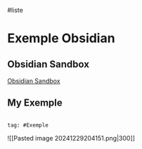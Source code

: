 #liste
# Exemple Obsidian

## Obsidian Sandbox

[Obsidian Sandbox](obsidian://open?vault=Obsidian%20Sandbox&file=Formatting%2FCallout)

## My Exemple

```query

tag: #Exemple
```


![[Pasted image 20241229204151.png|300]]


